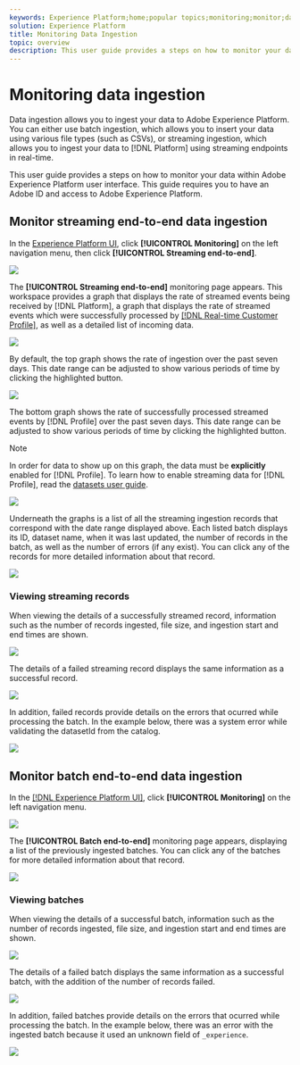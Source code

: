 ```yaml
---
keywords: Experience Platform;home;popular topics;monitoring;monitor;data flows;monitor ingestion;data ingestion;Data ingestion;view records;view batches;
solution: Experience Platform
title: Monitoring Data Ingestion
topic: overview
description: This user guide provides a steps on how to monitor your data within Adobe Experience Platform user interface. This guide requires you to have an Adobe ID and access to Adobe Experience Platform.
---
```


# Monitoring data ingestion

Data ingestion allows you to ingest your data to Adobe Experience Platform. You can either use batch ingestion, which allows you to insert your data using various file types (such as CSVs), or streaming ingestion, which allows you to ingest your data to [!DNL Platform] using streaming endpoints in real-time.

This user guide provides a steps on how to monitor your data within Adobe Experience Platform user interface. This guide requires you to have an Adobe ID and access to Adobe Experience Platform.

## Monitor streaming end-to-end data ingestion

In the [Experience Platform UI](https://platform.adobe.com), click **[!UICONTROL Monitoring]** on the left navigation menu, then click **[!UICONTROL Streaming end-to-end]**.

![](../images/quality/monitor-data-flows/click-streaming-end-to-end.png)

The **[!UICONTROL Streaming end-to-end]** monitoring page appears. This workspace provides a graph that displays the rate of streamed events being received by [!DNL Platform], a graph that displays the rate of streamed events which were successfully processed by [[!DNL Real-time Customer Profile]](../../profile/home.md), as well as a detailed list of incoming data.

![](../images/quality/monitor-data-flows/list-streams.png)

By default, the top graph shows the rate of ingestion over the past seven days. This date range can be adjusted to show various periods of time by clicking the highlighted button.

![](../images/quality/monitor-data-flows/list-streams-focus-on-top-graph.png)

The bottom graph shows the rate of successfully processed streamed events by [!DNL Profile] over the past seven days. This date range can be adjusted to show various periods of time by clicking the highlighted button.

>[!NOTE]
>
>In order for data to show up on this graph, the data must be **explicitly** enabled for [!DNL Profile]. To learn how to enable streaming data for [!DNL Profile], read the [datasets user guide](../../catalog/datasets/user-guide.md#enable-a-dataset-for-real-time-customer-profile).

![](../images/quality/monitor-data-flows/list-streams-focus-on-bottom-graph.png)

Underneath the graphs is a list of all the streaming ingestion records that correspond with the date range displayed above. Each listed batch displays its ID, dataset name, when it was last updated, the number of records in the batch, as well as the number of errors (if any exist). You can click any of the records for more detailed information about that record.

![](../images/quality/monitor-data-flows/list-streams-focus-on-streams.png)

### Viewing streaming records

When viewing the details of a successfully streamed record, information such as the number of records ingested, file size, and ingestion start and end times are shown.

![](../images/quality/monitor-data-flows/successful-streaming-record.png)

The details of a failed streaming record displays the same information as a successful record.

![](../images/quality/monitor-data-flows/failed-batch.png)

In addition, failed records provide details on the errors that ocurred while processing the batch. In the example below, there was a system error while validating the datasetId from the catalog.

![](../images/quality/monitor-data-flows/failed-batch-details.png)

## Monitor batch end-to-end data ingestion

In the [[!DNL Experience Platform UI]](https://platform.adobe.com), click  **[!UICONTROL Monitoring]**  on the left navigation menu. 

![](../images/quality/monitor-data-flows/click-monitoring.png)

The **[!UICONTROL Batch end-to-end]** monitoring page appears, displaying a list of the previously ingested batches. You can click any of the batches for more detailed information about that record.

![](../images/quality/monitor-data-flows/list-batches.png)

### Viewing batches

When viewing the details of a successful batch, information such as the number of records ingested, file size, and ingestion start and end times are shown.

![](../images/quality/monitor-data-flows/successful-batch.png)

The details of a failed batch displays the same information as a successful batch, with the addition of the number of records failed.

![](../images/quality/monitor-data-flows/failed-streaming-record.png)

In addition, failed batches provide details on the errors that ocurred while processing the batch. In the example below, there was an error with the ingested batch because it used an unknown field of `_experience`.

![](../images/quality/monitor-data-flows/failed-streaming-record-details.png)